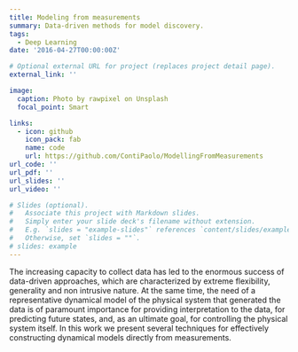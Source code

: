 ```yaml
---
title: Modeling from measurements
summary: Data-driven methods for model discovery.
tags:
  - Deep Learning
date: '2016-04-27T00:00:00Z'

# Optional external URL for project (replaces project detail page).
external_link: ''

image:
  caption: Photo by rawpixel on Unsplash
  focal_point: Smart

links:
  - icon: github
    icon_pack: fab
    name: code
    url: https://github.com/ContiPaolo/ModellingFromMeasurements
url_code: ''
url_pdf: ''
url_slides: ''
url_video: ''

# Slides (optional).
#   Associate this project with Markdown slides.
#   Simply enter your slide deck's filename without extension.
#   E.g. `slides = "example-slides"` references `content/slides/example-slides.md`.
#   Otherwise, set `slides = ""`.
# slides: example
---
```


The increasing capacity to collect data has led to the enormous success of data-driven approaches,
which are characterized by extreme flexibility, generality and non intrusive nature. At the same time,
the need of a representative dynamical model of the physical system that generated the data is of
paramount importance for providing interpretation to the data, for predicting future states, and, as an
ultimate goal, for controlling the physical system itself. In this work we present several techniques
for effectively constructing dynamical models directly from measurements.
